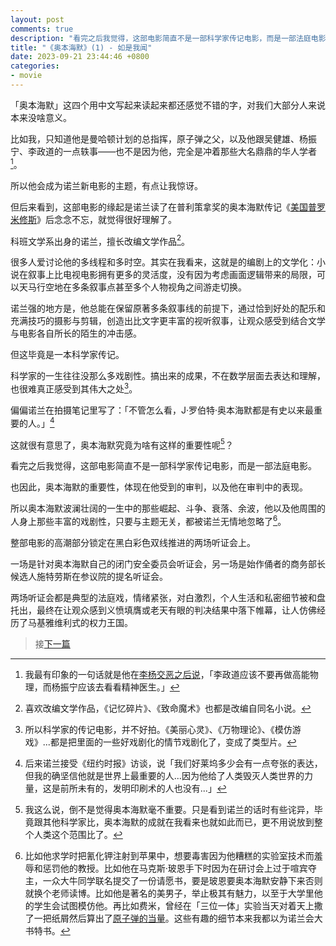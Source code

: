 ```yaml
---
layout: post
comments: true
description: "看完之后我觉得，这部电影简直不是一部科学家传记电影，而是一部法庭电影。也因此，奥本海默的重要性，体现在他受到的审判，以及他在审判中的表现。"
title: "《奥本海默》(1) - 如是我闻"
date: 2023-09-21 23:44:46 +0800
categories: 
- movie
---
```


「奥本海默」这四个用中文写起来读起来都还感觉不错的字，对我们大部分人来说本来没啥意义。

比如我，只知道他是曼哈顿计划的总指挥，原子弹之父，以及他跟吴健雄、杨振宁、李政道的一点轶事——也不是因为他，完全是冲着那些大名鼎鼎的华人学者[^0]。

所以他会成为诺兰新电影的主题，有点让我惊讶。

但后来看到，这部电影的缘起是诺兰读了在普利策拿奖的奥本海默传记《[美国普罗米修斯](https://www.amazon.com/American-Prometheus-Triumph-Tragedy-Oppenheimer/dp/0375726268)》后念念不忘，就觉得很好理解了。

科班文学系出身的诺兰，擅长改编文学作品[^1]。

很多人爱讨论他的多线程和多时空。其实在我看来，这就是的编剧上的文学化：小说在叙事上比电视电影拥有更多的灵活度，没有因为考虑画面逻辑带来的局限，可以天马行空地在多条叙事点甚至多个人物视角之间游走切换。

诺兰强的地方是，他总能在保留原著多条叙事线的前提下，通过恰到好处的配乐和充满技巧的摄影与剪辑，创造出比文字更丰富的视听叙事，让观众感受到结合文学与电影各自所长的陌生的冲击感。

但这毕竟是一本科学家传记。

科学家的一生往往没那么多戏剧性。搞出来的成果，不在数学层面去表达和理解，也很难真正感受到其伟大之处[^2]。

偏偏诺兰在拍摄笔记里写了：「不管怎么看，J·罗伯特·奥本海默都是有史以来最重要的人。」[^3]

这就很有意思了，奥本海默究竟为啥有这样的重要性呢[^4]？

看完之后我觉得，这部电影简直不是一部科学家传记电影，而是一部法庭电影。

也因此，奥本海默的重要性，体现在他受到的审判，以及他在审判中的表现。

所以奥本海默波澜壮阔的一生中的那些崛起、斗争、衰落、余波，他以及他周围的人身上那些丰富的戏剧性，只要与主题无关，都被诺兰无情地忽略了[^5]。

整部电影的高潮部分锁定在黑白彩色双线推进的两场听证会上。

一场是针对奥本海默自己的闭门安全委员会听证会，另一场是始作俑者的商务部长候选人施特劳斯在参议院的提名听证会。

两场听证会都是典型的法庭戏，情绪紧张，对白激烈，个人生活和私密细节被和盘托出，最终在让观众感到义愤填膺或老天有眼的判决结果中落下帷幕，让人仿佛经历了马基雅维利式的权力王国。

> 接[下一篇](/2023/09/the-oppenheimer-movie-2/)

[^0]: 我最有印象的一句话就是他在[李杨交恶之后说](http://paper.people.com.cn/rmwz/html/2010-01/01/content_501063.htm?div=-1)，「李政道应该不要再做高能物理，而杨振宁应该去看看精神医生。」
[^1]: 喜欢改编文学作品，《记忆碎片》、《致命魔术》也都是改编自同名小说。
[^2]: 所以科学家的传记电影，并不好拍。《美丽心灵》、《万物理论》、《模仿游戏》...都是把里面的一些好戏剧化的情节戏剧化了，变成了类型片。
[^3]: 后来诺兰接受《纽约时报》访谈，说「我们好莱坞多少会有一点夸张的表达，但我的确坚信他就是世界上最重要的人...因为他给了人类毁灭人类世界的力量，这是前所未有的，发明印刷术的人也没有...」
[^4]: 我这么说，倒不是觉得奥本海默毫不重要。只是看到诺兰的话时有些诧异，毕竟跟其他科学家比，奥本海默的成就在我看来也就如此而已，更不用说放到整个人类这个范围比了。
[^5]: 比如他求学时把氰化钾注射到苹果中，想要毒害因为他糟糕的实验室技术而羞辱和惩罚他的教授。比如他在马克斯·玻恩手下时因为在研讨会上过于喧宾夺主，一众大牛同学联名提交了一份请愿书，要是玻恩要奥本海默安静下来否则就换个老师读博。比如他是著名的美男子，举止极其有魅力，以至于大学里他的学生会试图模仿他。再比如费米，曾经在「三位一体」实验当天对着天上撒了一把纸屑然后算出了[原子弹的当量](https://fermatslibrary.com/s/my-observations-during-the-explosion-at-trinity)。这些有趣的细节本来我都以为诺兰会大书特书。

